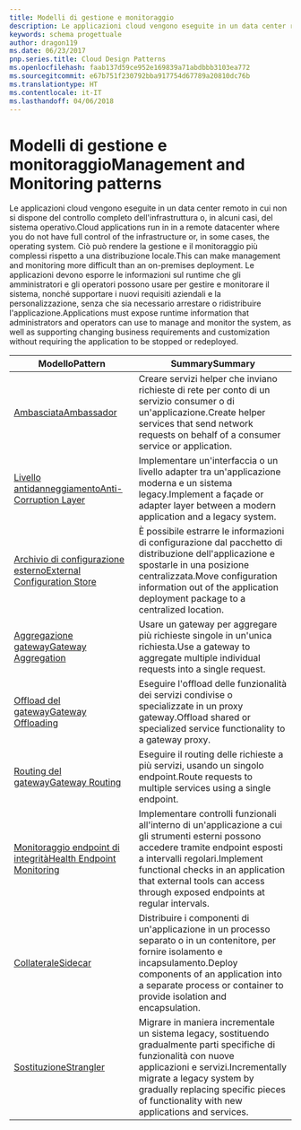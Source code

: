 ```yaml
---
title: Modelli di gestione e monitoraggio
description: Le applicazioni cloud vengono eseguite in un data center remoto in cui non si dispone del controllo completo dell'infrastruttura o, in alcuni casi, del sistema operativo. Ciò può rendere la gestione e il monitoraggio più complessi rispetto a una distribuzione locale. Le applicazioni devono esporre le informazioni sul runtime che gli amministratori e gli operatori possono usare per gestire e monitorare il sistema, nonché supportare i nuovi requisiti aziendali e la personalizzazione, senza che sia necessario arrestare o ridistribuire l'applicazione.
keywords: schema progettuale
author: dragon119
ms.date: 06/23/2017
pnp.series.title: Cloud Design Patterns
ms.openlocfilehash: faab137d59ce952e169839a71abdbbb3103ea772
ms.sourcegitcommit: e67b751f230792bba917754d67789a20810dc76b
ms.translationtype: HT
ms.contentlocale: it-IT
ms.lasthandoff: 04/06/2018
---
```

# <a name="management-and-monitoring-patterns"></a><span data-ttu-id="5e72a-106">Modelli di gestione e monitoraggio</span><span class="sxs-lookup"><span data-stu-id="5e72a-106">Management and Monitoring patterns</span></span>

<span data-ttu-id="5e72a-107">Le applicazioni cloud vengono eseguite in un data center remoto in cui non si dispone del controllo completo dell'infrastruttura o, in alcuni casi, del sistema operativo.</span><span class="sxs-lookup"><span data-stu-id="5e72a-107">Cloud applications run in in a remote datacenter where you do not have full control of the infrastructure or, in some cases, the operating system.</span></span> <span data-ttu-id="5e72a-108">Ciò può rendere la gestione e il monitoraggio più complessi rispetto a una distribuzione locale.</span><span class="sxs-lookup"><span data-stu-id="5e72a-108">This can make management and monitoring more difficult than an on-premises deployment.</span></span> <span data-ttu-id="5e72a-109">Le applicazioni devono esporre le informazioni sul runtime che gli amministratori e gli operatori possono usare per gestire e monitorare il sistema, nonché supportare i nuovi requisiti aziendali e la personalizzazione, senza che sia necessario arrestare o ridistribuire l'applicazione.</span><span class="sxs-lookup"><span data-stu-id="5e72a-109">Applications must expose runtime information that administrators and operators can use to manage and monitor the system, as well as supporting changing business requirements and customization without requiring the application to be stopped or redeployed.</span></span>


|                              <span data-ttu-id="5e72a-110">Modello</span><span class="sxs-lookup"><span data-stu-id="5e72a-110">Pattern</span></span>                               |                                                              <span data-ttu-id="5e72a-111">Summary</span><span class="sxs-lookup"><span data-stu-id="5e72a-111">Summary</span></span>                                                              |
|--------------------------------------------------------------------|-----------------------------------------------------------------------------------------------------------------------------------|
|                   [<span data-ttu-id="5e72a-112">Ambasciata</span><span class="sxs-lookup"><span data-stu-id="5e72a-112">Ambassador</span></span>](../ambassador.md)                   |                 <span data-ttu-id="5e72a-113">Creare servizi helper che inviano richieste di rete per conto di un servizio consumer o di un'applicazione.</span><span class="sxs-lookup"><span data-stu-id="5e72a-113">Create helper services that send network requests on behalf of a consumer service or application.</span></span>                 |
|        [<span data-ttu-id="5e72a-114">Livello antidanneggiamento</span><span class="sxs-lookup"><span data-stu-id="5e72a-114">Anti-Corruption Layer</span></span>](../anti-corruption-layer.md)        |                       <span data-ttu-id="5e72a-115">Implementare un'interfaccia o un livello adapter tra un'applicazione moderna e un sistema legacy.</span><span class="sxs-lookup"><span data-stu-id="5e72a-115">Implement a façade or adapter layer between a modern application and a legacy system.</span></span>                       |
| [<span data-ttu-id="5e72a-116">Archivio di configurazione esterno</span><span class="sxs-lookup"><span data-stu-id="5e72a-116">External Configuration Store</span></span>](../external-configuration-store.md) |                <span data-ttu-id="5e72a-117">È possibile estrarre le informazioni di configurazione dal pacchetto di distribuzione dell'applicazione e spostarle in una posizione centralizzata.</span><span class="sxs-lookup"><span data-stu-id="5e72a-117">Move configuration information out of the application deployment package to a centralized location.</span></span>                |
|          [<span data-ttu-id="5e72a-118">Aggregazione gateway</span><span class="sxs-lookup"><span data-stu-id="5e72a-118">Gateway Aggregation</span></span>](../gateway-aggregation.md)          |                          <span data-ttu-id="5e72a-119">Usare un gateway per aggregare più richieste singole in un'unica richiesta.</span><span class="sxs-lookup"><span data-stu-id="5e72a-119">Use a gateway to aggregate multiple individual requests into a single request.</span></span>                           |
|           [<span data-ttu-id="5e72a-120">Offload del gateway</span><span class="sxs-lookup"><span data-stu-id="5e72a-120">Gateway Offloading</span></span>](../gateway-offloading.md)           |                              <span data-ttu-id="5e72a-121">Eseguire l'offload delle funzionalità dei servizi condivise o specializzate in un proxy gateway.</span><span class="sxs-lookup"><span data-stu-id="5e72a-121">Offload shared or specialized service functionality to a gateway proxy.</span></span>                              |
|              [<span data-ttu-id="5e72a-122">Routing del gateway</span><span class="sxs-lookup"><span data-stu-id="5e72a-122">Gateway Routing</span></span>](../gateway-routing.md)              |                                   <span data-ttu-id="5e72a-123">Eseguire il routing delle richieste a più servizi, usando un singolo endpoint.</span><span class="sxs-lookup"><span data-stu-id="5e72a-123">Route requests to multiple services using a single endpoint.</span></span>                                    |
|   [<span data-ttu-id="5e72a-124">Monitoraggio endpoint di integrità</span><span class="sxs-lookup"><span data-stu-id="5e72a-124">Health Endpoint Monitoring</span></span>](../health-endpoint-monitoring.md)   |   <span data-ttu-id="5e72a-125">Implementare controlli funzionali all'interno di un'applicazione a cui gli strumenti esterni possono accedere tramite endpoint esposti a intervalli regolari.</span><span class="sxs-lookup"><span data-stu-id="5e72a-125">Implement functional checks in an application that external tools can access through exposed endpoints at regular intervals.</span></span>    |
|                      [<span data-ttu-id="5e72a-126">Collaterale</span><span class="sxs-lookup"><span data-stu-id="5e72a-126">Sidecar</span></span>](../sidecar.md)                      |         <span data-ttu-id="5e72a-127">Distribuire i componenti di un'applicazione in un processo separato o in un contenitore, per fornire isolamento e incapsulamento.</span><span class="sxs-lookup"><span data-stu-id="5e72a-127">Deploy components of an application into a separate process or container to provide isolation and encapsulation.</span></span>          |
|                    [<span data-ttu-id="5e72a-128">Sostituzione</span><span class="sxs-lookup"><span data-stu-id="5e72a-128">Strangler</span></span>](../strangler.md)                    | <span data-ttu-id="5e72a-129">Migrare in maniera incrementale un sistema legacy, sostituendo gradualmente parti specifiche di funzionalità con nuove applicazioni e servizi.</span><span class="sxs-lookup"><span data-stu-id="5e72a-129">Incrementally migrate a legacy system by gradually replacing specific pieces of functionality with new applications and services.</span></span> |

